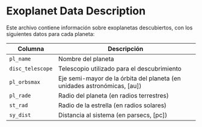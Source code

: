 # Exoplanet Data Description

Este archivo contiene información sobre exoplanetas descubiertos, con los siguientes datos para cada planeta:

| Columna                             | Descripción                                              |
|-------------------------------------|----------------------------------------------------------|
| `pl_name`                           | Nombre del planeta                                        |
| `disc_telescope`                    | Telescopio utilizado para el descubrimiento               |
| `pl_orbsmax`                        | Eje semi-mayor de la órbita del planeta (en unidades astronómicas, [au]) |
| `pl_rade`                           | Radio del planeta (en radios terrestres)                  |
| `st_rad`                            | Radio de la estrella (en radios solares)                  |
| `sy_dist`                           | Distancia al sistema (en parsecs, [pc])                   |
